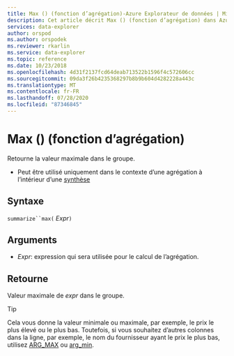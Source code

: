 ```yaml
---
title: Max () (fonction d’agrégation)-Azure Explorateur de données | Microsoft Docs
description: Cet article décrit Max () (fonction d’agrégation) dans Azure Explorateur de données.
services: data-explorer
author: orspod
ms.author: orspodek
ms.reviewer: rkarlin
ms.service: data-explorer
ms.topic: reference
ms.date: 10/23/2018
ms.openlocfilehash: 4d31f2137fcd64deab713522b1596f4c572606cc
ms.sourcegitcommit: 09da3f26b4235368297b8b9b604d4282228a443c
ms.translationtype: MT
ms.contentlocale: fr-FR
ms.lasthandoff: 07/28/2020
ms.locfileid: "87346845"
---
```

# <a name="max-aggregation-function"></a>Max () (fonction d’agrégation)

Retourne la valeur maximale dans le groupe. 

* Peut être utilisé uniquement dans le contexte d’une agrégation à l’intérieur d’une [synthèse](summarizeoperator.md)

## <a name="syntax"></a>Syntaxe

`summarize``max(` *Expr*`)`

## <a name="arguments"></a>Arguments

* *Expr*: expression qui sera utilisée pour le calcul de l’agrégation. 

## <a name="returns"></a>Retourne

Valeur maximale de *expr* dans le groupe.
 
> [!TIP]
> Cela vous donne la valeur minimale ou maximale, par exemple, le prix le plus élevé ou le plus bas.
> Toutefois, si vous souhaitez d’autres colonnes dans la ligne, par exemple, le nom du fournisseur ayant le prix le plus bas, utilisez [ARG_MAX](arg-max-aggfunction.md) ou [arg_min](arg-min-aggfunction.md).